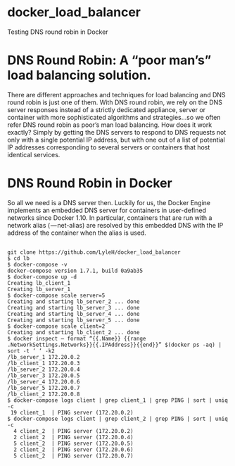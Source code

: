 # docker_load_balancer
Testing DNS round robin in Docker

# DNS Round Robin: A “poor man’s” load balancing solution.

There are different approaches and techniques for load balancing and DNS round robin is just one of them. With DNS round robin, we rely on the DNS server responses instead of a strictly dedicated appliance, server or container with more sophisticated algorithms and strategies…so we often refer DNS round robin as poor’s man load balancing. How does it work exactly? Simply by getting the DNS servers to respond to DNS requests not only with a single potential IP address, but with one out of a list of potential IP addresses corresponding to several servers or containers that host identical services.


# DNS Round Robin in Docker

So all we need is a DNS server then. Luckily for us, the Docker Engine implements an embedded DNS server for containers in user-defined networks since Docker 1.10. In particular, containers that are run with a network alias ( — net-alias) are resolved by this embedded DNS with the IP address of the container when the alias is used.


## 
```
git clone https://github.com/LyleH/docker_load_balancer
$ cd lb
$ docker-compose -v
docker-compose version 1.7.1, build 0a9ab35
$ docker-compose up -d
Creating lb_client_1
Creating lb_server_1
$ docker-compose scale server=5
Creating and starting lb_server_2 ... done
Creating and starting lb_server_3 ... done
Creating and starting lb_server_4 ... done
Creating and starting lb_server_5 ... done
$ docker-compose scale client=2
Creating and starting lb_client_2 ... done
$ docker inspect — format “{{.Name}} {{range .NetworkSettings.Networks}}{{.IPAddress}}{{end}}” $(docker ps -aq) | sort -t ‘ ‘ -k2
/lb_server_1 172.20.0.2
/lb_client_1 172.20.0.3
/lb_server_2 172.20.0.4
/lb_server_3 172.20.0.5
/lb_server_4 172.20.0.6
/lb_server_5 172.20.0.7
/lb_client_2 172.20.0.8
$ docker-compose logs client | grep client_1 | grep PING | sort | uniq -c
 19 client_1  | PING server (172.20.0.2)
$ docker-compose logs client | grep client_2 | grep PING | sort | uniq -c
  4 client_2  | PING server (172.20.0.2)
  2 client_2  | PING server (172.20.0.4)
  5 client_2  | PING server (172.20.0.5)
  2 client_2  | PING server (172.20.0.6)
  5 client_2  | PING server (172.20.0.7)
  ```
  
  
